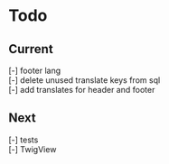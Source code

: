 # Todo

## Current

[-] footer lang  
[-] delete unused translate keys from sql  
[-] add translates for header and footer  

## Next

[-] tests  
    [-] TwigView  
